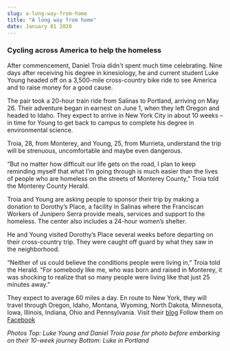 ```yaml
---
slug: a-long-way-from-home
title: "A long way from home"
date: January 01 2020
---
```


 
<h3>Cycling across America to help the homeless</h3>
<p>
  After commencement, Daniel Troia didn't spent much time celebrating. Nine days
  after receiving his degree in kinesiology, he and current student Luke Young
  headed off on a 3,500-mile cross-country bike ride to see America and to raise
  money for a good cause.
</p>
<p>
  The pair took a 20-hour train ride from Salinas to Portland, arriving on May
  26. Their adventure began in earnest on June 1, when they left Oregon and
  headed to Idaho. They expect to arrive in New York City in about 10 weeks – in
  time for Young to get back to campus to complete his degree in environmental
  science.
</p>
<p>
  Troia, 28, from Monterey, and Young, 25, from Murrieta, understand the trip
  will be strenuous, uncomfortable and maybe even dangerous.
</p>
<p>
  “But no matter how difficult our life gets on the road, I plan to keep
  reminding myself that what I’m going through is much easier than the lives of
  people who are homeless on the streets of Monterey County,” Troia told the
  Monterey County Herald.
</p>
<p>
  Troia and Young are asking people to sponsor their trip by making a donation
  to Dorothy’s Place, a facility in Salinas where the Franciscan Workers of
  Junipero Serra provide meals, services and support to the homeless. The center
  also includes a 24-hour women’s shelter.
</p>
<p>
  He and Young visited Dorothy’s Place several weeks before departing on their
  cross-country trip. They were caught off guard by what they saw in the
  neighborhood.
</p>
<p>
  “Neither of us could believe the conditions people were living in,” Troia told
  the Herald. “For somebody like me, who was born and raised in Monterey, it was
  shocking to realize that so many people were living like that just 25 minutes
  away.”
</p>
<p>
  They expect to average 60 miles a day. En route to New York, they will travel
  through Oregon, Idaho, Montana, Wyoming, North Dakota, Minnesota, Iowa,
  Illinois, Indiana, Ohio and Pennsylvania. Visit their
  <a href="https://alongwayfromhome2014.weebly.com">blog</a> Follow them on
  <a href="https://Facebook.com/alongwayfromhome2014">Facebook</a>
</p>
<p>
  <em
    >Photos Top: Luke Young and Daniel Troia pose for photo before embarking on
    their 10-week journey Bottom: Luke in Portland</em
  >
</p>
 
